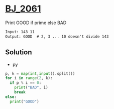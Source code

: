 # [BJ_2061](https://acmicpc.net/problem/2061)

Print GOOD if prime else BAD

```txt
Input: 143 11
Output: GOOD  # 2, 3 ... 10 doesn't divide 143
```

## Solution

* py

```py
p, k = map(int,input().split())
for i in range(2, k):
  if p % i == 0:
    print("BAD", i)
    break
else:
  print("GOOD")
```
